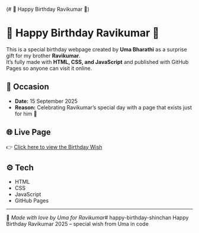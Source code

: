 (# 🎉 Happy Birthday Ravikumar 🎂)
# 🎉 Happy Birthday Ravikumar 🎂
This is a special birthday webpage created by **Uma Bharathi** as a surprise gift for my brother **Ravikumar**.  
It’s fully made with **HTML, CSS, and JavaScript** and published with GitHub Pages so anyone can visit it online.  

## 🎂 Occasion
- **Date:** 15 September 2025  
- **Reason:** Celebrating Ravikumar’s special day with a page that exists just for him 💖  

## 🌐 Live Page
👉 [Click here to view the Birthday Wish](https://himawari-7.github.io/happy-birthday-ravikumar/)  

## ⚙️ Tech
- HTML  
- CSS  
- JavaScript  
- GitHub Pages  

---

💌 *Made with love by Uma for Ravikumar*# happy-birthday-shinchan
Happy Birthday Ravikumar 2025 – special wish from Uma in code
